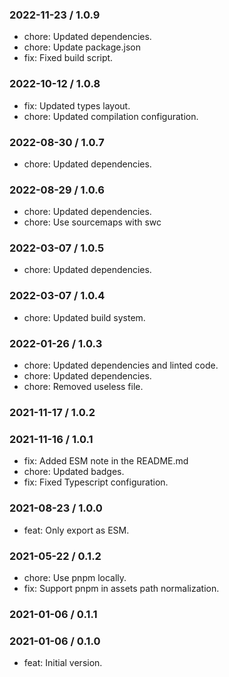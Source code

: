 ### 2022-11-23 / 1.0.9

- chore: Updated dependencies.
- chore: Update package.json
- fix: Fixed build script.

### 2022-10-12 / 1.0.8

- fix: Updated types layout.
- chore: Updated compilation configuration.

### 2022-08-30 / 1.0.7

- chore: Updated dependencies.

### 2022-08-29 / 1.0.6

- chore: Updated dependencies.
- chore: Use sourcemaps with swc

### 2022-03-07 / 1.0.5

- chore: Updated dependencies.

### 2022-03-07 / 1.0.4

- chore: Updated build system.

### 2022-01-26 / 1.0.3

- chore: Updated dependencies and linted code.
- chore: Updated dependencies.
- chore: Removed useless file.

### 2021-11-17 / 1.0.2


### 2021-11-16 / 1.0.1

- fix: Added ESM note in the README.md
- chore: Updated badges.
- fix: Fixed Typescript configuration.

### 2021-08-23 / 1.0.0

- feat: Only export as ESM.

### 2021-05-22 / 0.1.2

- chore: Use pnpm locally.
- fix: Support pnpm in assets path normalization.

### 2021-01-06 / 0.1.1


### 2021-01-06 / 0.1.0

- feat: Initial version.
